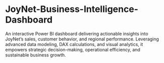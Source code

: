 # JoyNet-Business-Intelligence-Dashboard
An interactive Power BI dashboard delivering actionable insights into JoyNet’s sales, customer behavior, and regional performance. Leveraging advanced data modeling, DAX calculations, and visual analytics, it empowers strategic decision-making, operational efficiency, and sustainable business growth.
